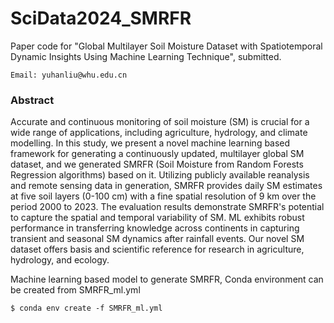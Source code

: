 # SciData2024_SMRFR
Paper code for "Global Multilayer Soil Moisture Dataset with Spatiotemporal Dynamic Insights Using Machine Learning Technique", submitted.

```
Email: yuhanliu@whu.edu.cn
```
### Abstract
Accurate and continuous monitoring of soil moisture (SM) is crucial for a wide range of applications, including agriculture, hydrology, and climate modelling. In this study, we present a novel machine learning based framework for generating a continuously updated, multilayer global SM dataset, and we generated SMRFR (Soil Moisture from Random Forests Regression algorithms) based on it. Utilizing publicly available reanalysis and remote sensing data in generation, SMRFR provides daily SM estimates at five soil layers (0-100 cm) with a fine spatial resolution of 9 km over the period 2000 to 2023. The evaluation results demonstrate SMRFR's potential to capture the spatial and temporal variability of SM. ML exhibits robust performance in transferring knowledge across continents in capturing transient and seasonal SM dynamics after rainfall events. Our novel SM dataset offers basis and scientific reference for research in agriculture, hydrology, and ecology.

Machine learning based model to generate SMRFR, Conda environment can be created from SMRFR_ml.yml
```
$ conda env create -f SMRFR_ml.yml
```
